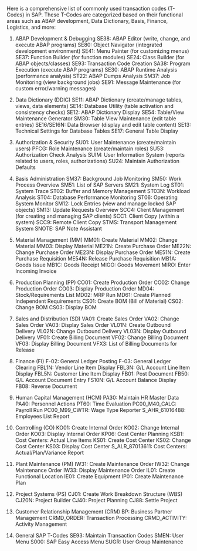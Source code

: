 Here is a comprehensive list of commonly used transaction codes (T-Codes) in SAP. These T-Codes are categorized based on their functional areas such as ABAP development, Data Dictionary, Basis, Finance, Logistics, and more:

1. ABAP Development & Debugging
SE38: ABAP Editor (write, change, and execute ABAP programs)
SE80: Object Navigator (integrated development environment)
SE41: Menu Painter (for customizing menus)
SE37: Function Builder (for function modules)
SE24: Class Builder (for ABAP objects/classes)
SE93: Transaction Code Creation
SA38: Program Execution (execute ABAP programs)
SE30: ABAP Runtime Analysis (performance analysis)
ST22: ABAP Dumps Analysis
SM37: Job Monitoring (view background jobs)
SE91: Message Maintenance (for custom error/warning messages)

2. Data Dictionary (DDIC)
SE11: ABAP Dictionary (create/manage tables, views, data elements)
SE14: Database Utility (table activation and consistency checks)
SE12: ABAP Dictionary Display
SE54: Table/View Maintenance Generator
SM30: Table View Maintenance (edit table entries)
SE16/SE16N: Data Browser (display and edit table content)
SE13: Technical Settings for Database Tables
SE17: General Table Display

3. Authorization & Security
SU01: User Maintenance (create/maintain users)
PFCG: Role Maintenance (create/maintain roles)
SU53: Authorization Check Analysis
SUIM: User Information System (reports related to users, roles, authorizations)
SU24: Maintain Authorization Defaults

4. Basis Administration
SM37: Background Job Monitoring
SM50: Work Process Overview
SM51: List of SAP Servers
SM21: System Log
ST01: System Trace
ST02: Buffer and Memory Management
ST03N: Workload Analysis
ST04: Database Performance Monitoring
ST06: Operating System Monitor
SM12: Lock Entries (view and manage locked SAP objects)
SM13: Update Requests Overview
SCC4: Client Management (for creating and managing SAP clients)
SCC1: Client Copy (within a system)
SCC9: Remote Client Copy
STMS: Transport Management System
SNOTE: SAP Note Assistant

5. Material Management (MM)
MM01: Create Material
MM02: Change Material
MM03: Display Material
ME21N: Create Purchase Order
ME22N: Change Purchase Order
ME23N: Display Purchase Order
ME51N: Create Purchase Requisition
ME54N: Release Purchase Requisition
MB1A: Goods Issue
MB1C: Goods Receipt
MIGO: Goods Movement
MIRO: Enter Incoming Invoice

6. Production Planning (PP)
CO01: Create Production Order
CO02: Change Production Order
CO03: Display Production Order
MD04: Stock/Requirements List
MD02: MRP Run
MD61: Create Planned Independent Requirements
CS01: Create BOM (Bill of Material)
CS02: Change BOM
CS03: Display BOM

7. Sales and Distribution (SD)
VA01: Create Sales Order
VA02: Change Sales Order
VA03: Display Sales Order
VL01N: Create Outbound Delivery
VL02N: Change Outbound Delivery
VL03N: Display Outbound Delivery
VF01: Create Billing Document
VF02: Change Billing Document
VF03: Display Billing Document
VFX3: List of Billing Documents for Release

8. Finance (FI)
F-02: General Ledger Posting
F-03: General Ledger Clearing
FBL1N: Vendor Line Item Display
FBL3N: G/L Account Line Item Display
FBL5N: Customer Line Item Display
FB01: Post Document
FB50: G/L Account Document Entry
FS10N: G/L Account Balance Display
FB08: Reverse Document

9. Human Capital Management (HCM)
PA30: Maintain HR Master Data
PA40: Personnel Actions
PT60: Time Evaluation
PC00_M40_CALC: Payroll Run
PC00_M99_CWTR: Wage Type Reporter
S_AHR_61016488: Employees List Report

10. Controlling (CO)
KO01: Create Internal Order
KO02: Change Internal Order
KO03: Display Internal Order
KP06: Cost Center Planning
KSB1: Cost Centers: Actual Line Items
KS01: Create Cost Center
KS02: Change Cost Center
KS03: Display Cost Center
S_ALR_87013611: Cost Centers: Actual/Plan/Variance Report

11. Plant Maintenance (PM)
IW31: Create Maintenance Order
IW32: Change Maintenance Order
IW33: Display Maintenance Order
IL01: Create Functional Location
IE01: Create Equipment
IP01: Create Maintenance Plan

12. Project Systems (PS)
CJ01: Create Work Breakdown Structure (WBS)
CJ20N: Project Builder
CJ40: Project Planning
CJ88: Settle Project

13. Customer Relationship Management (CRM)
BP: Business Partner Management
CRMD_ORDER: Transaction Processing
CRMD_ACTIVITY: Activity Management

14. General SAP T-Codes
SE93: Maintain Transaction Codes
SMEN: User Menu
S000: SAP Easy Access Menu
SUGR: User Group Maintenance
